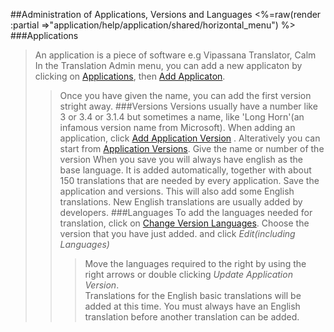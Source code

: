 ##Administration of Applications, Versions and Languages
<%=raw(render :partial =>"application/help/application/shared/horizontal_menu") %>
###Applications
> An application is a piece of software e.g Vipassana Translator, Calm
> In the Translation Admin menu, you can add a new applicaton by clicking on [Applications](<%=calmapps_path%>), then [Add Applicaton](<%=new_calmapp_version_path%>)</i>.
>> Once you have given the name, you can add the first version stright away.
###Versions
>Versions usually have a number like 3 or 3.4 or 3.1.4 but sometimes a name, like 'Long Horn'(an infamous version name from Microsoft).
>> When adding an application, click [Add Application Version](<%=new_calmapp_version_path%>) . Alteratively you can start from [Application Versions](<%=calmapp_versions_path%>). Give the name or number of the version
>> When you save you will always have english as the base language. It is added automatically, together with about 150 translations that are needed by every application.
>> Save the application and versions. This will also add some English translations. New English translations are usually added by developers.
###Languages
>  To add the languages needed for translation, click on [Change Version Languages](<%=calmapp_versions_path%>). Choose the version that you have just added.
>> and click <i>Edit(including Languages)</i> 
>>> Move the languages required to the right by using the right arrows or double clicking
>>> <i>Update Application Version</i>.<br>
>>> Translations for the English basic translations will be added at this time.
> You must always have an English translation before another translation can be added.
 
